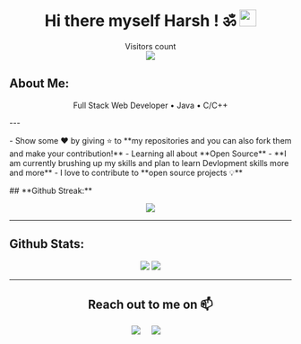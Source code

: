 <h1 align="center">Hi there myself Harsh ! ॐ <img src="https://emoji.slack-edge.com/T0172CCPGUW/party-blob/d7253707fa13e9ee.gif" width="30"/></h1>
<p align="center"> 
  Visitors count<br>
  <img src="https://profile-counter.glitch.me/HrkJarvis/count.svg" />
</p>


## **About Me:**
<p align = "center"> Full Stack Web Developer • Java • C/C++ </p>
---
<p>
- Show some ❤️ by giving ⭐ to **my repositories and you can also fork them and make your contribution!**
- Learning all about **Open Source**
- **I am currently brushing up my skills and plan to learn Devlopment skills more and more**
- I love to contribute to **open source projects 💡**
</p>
## **Github Streak:**
<p align = "center">
  <img src = "https://github-readme-streak-stats.herokuapp.com/?user=HrkJarvis&line_height=40&theme=dark">
</p>

---

## **Github Stats:**

<p align="center">
  
  <img src="https://github-readme-stats.vercel.app/api?username=HrkJarvis&hide=stars&show_icons=true&line_height=48&theme=dark">
  <img src="https://github-readme-stats.vercel.app/api/top-langs/?username=HrkJarvis&count_private=true&line_height=40&theme=dark">

</p>

---

 <h2 align="center">Reach out to me on 📫</h2>
  <p align="center">
    <a target="_blank"href="https://www.linkedin.com/in/harsh-kushwaha-1392091a8/"><img src="https://img.shields.io/badge/linkedin-%230077B5.svg?&style=for-the-badge&logo=linkedin&logoColor=white" /></a>&nbsp;&nbsp;&nbsp;&nbsp;
    <a href="mailto:hrk261999@gmail.com?subject=Hey%20Harsh,%20From%20Github"><img src="https://img.shields.io/badge/gmail-%23D14836.svg?&style=for-the-badge&logo=gmail&logoColor=white" /></a>&nbsp;&nbsp;&nbsp;&nbsp;
</p>
